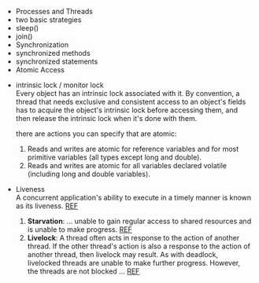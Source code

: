  <ul>
 <li>Processes and Threads</li>
 <li>two basic strategies</li> 
 <li>sleep()</li>
 <li>join()</li>
 <li>Synchronization</li> 
 <li>synchronized methods</li> 
 <li>synchronized statements</li>
 <li>Atomic Access</li>
 <li>
 <p>
 intrinsic lock / monitor lock<br />
 Every object has an intrinsic lock associated with it. By convention, a thread that needs exclusive and consistent access to an object's fields has to acquire the object's intrinsic lock before accessing them, and then release the intrinsic lock when it's done with them.
 </p>
 <p>
  there are actions you can specify that are atomic:
	<ol>
	<li>Reads and writes are atomic for reference variables and for most primitive variables (all types except long and double).</li>
	<li>Reads and writes are atomic for all variables declared volatile (including long and double variables).</li>
	</ol>
 </p>
 </li>
 <li>
 <p>
 Liveness<br />
 A concurrent application's ability to execute in a timely manner is known as its liveness.
 <a target="_blank" href="https://docs.oracle.com/javase/tutorial/essential/concurrency/liveness.html">REF</a>
 </p>
<ol>
 <li>
 <b>Starvation</b>: ... unable to gain regular access to shared resources and is unable to make progress. 
 <a target="_blank" href="https://docs.oracle.com/javase/tutorial/essential/concurrency/starvelive.html">REF</a>
 </li>
 <li>
 <b>Livelock</b>: A thread often acts in response to the action of another thread. 
 If the other thread's action is also a response to the action of another thread, then livelock may result. As with deadlock,
  livelocked threads are unable to make further progress. However, the threads are not blocked ... <a target="_blank" href="https://docs.oracle.com/javase/tutorial/essential/concurrency/starvelive.html">REF</a>
 </li>
 </ol>
 </p>
 </li>
 </ul>